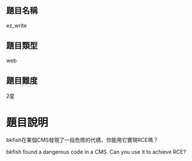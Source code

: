 ## 題目名稱

ez_write

## 題目類型

web

## 題目難度

2星

# 題目說明

bkfish在某個CMS發現了一段危險的代碼，你能用它實現RCE嗎？

bkfish found a dangerous code in a CMS. Can you use it to achieve RCE?
